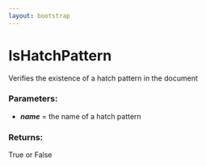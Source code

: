 ```yaml
---
layout: bootstrap
---
```


# IsHatchPattern

Verifies the existence of a hatch pattern in the document
          

### Parameters:

- ***name*** = the name of a hatch pattern
        

### Returns:


True or False
        


